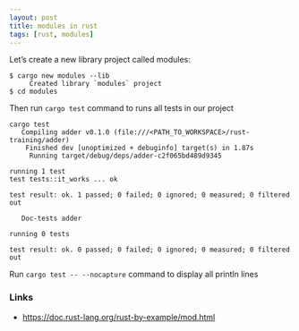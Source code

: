 ```yaml
---
layout: post
title: modules in rust
tags: [rust, modules]
---
```


Let’s create a new library project called modules:

```
$ cargo new modules --lib
     Created library `modules` project
$ cd modules
```

Then run `cargo test` command to runs all tests in our project

```
cargo test
   Compiling adder v0.1.0 (file:///<PATH_TO_WORKSPACE>/rust-training/adder)
    Finished dev [unoptimized + debuginfo] target(s) in 1.87s
     Running target/debug/deps/adder-c2f065bd489d9345

running 1 test
test tests::it_works ... ok

test result: ok. 1 passed; 0 failed; 0 ignored; 0 measured; 0 filtered out

   Doc-tests adder

running 0 tests

test result: ok. 0 passed; 0 failed; 0 ignored; 0 measured; 0 filtered out
```

Run `cargo test -- --nocapture` command to display all println lines

### Links

- https://doc.rust-lang.org/rust-by-example/mod.html
